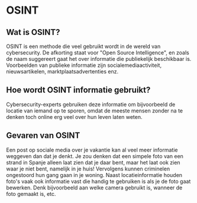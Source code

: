 OSINT
===============

Wat is OSINT?
-------------
OSINT is een methode die veel gebruikt wordt in de wereld
van cybersecurity. De afkorting staat voor "Open Source Intelligence",
en zoals de naam suggereert gaat het over informatie die publiekelijk
beschikbaar is. Voorbeelden van publieke informatie zijn socialemediaactiviteit,
nieuwsartikelen, marktplaatsadvertenties enz. 

Hoe wordt OSINT informatie gebruikt?
------------------------------------
Cybersecurity-experts gebruiken deze informatie om bijvoorbeeld
de locatie van iemand op te sporen, omdat de meeste mensen zonder
na te denken toch online erg veel over hun leven laten weten. 

Gevaren van OSINT
-----------------
Een post op sociale media over je vakantie kan al veel meer 
informatie weggeven dan dat je denkt. Je zou denken dat een
simpele foto van een strand in Spanje alleen laat zien dat
je daar bent, maar het laat ook zien waar je niet bent, namelijk
in je huis! Vervolgens kunnen criminelen ongestoord hun gang gaan
in je woning. Naast locatieinformatie houden foto's vaak ook 
informatie vast die handig te gebruiken is als je de foto gaat bewerken.
Denk bijvoorbeeld aan welke camera gebruikt is, wanneer de foto gemaakt is, etc.